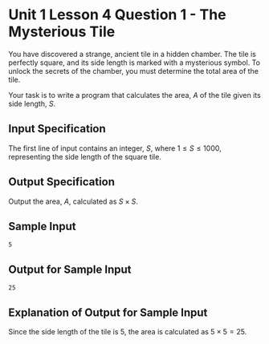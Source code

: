 # Unit 1 Lesson 4 Question 1 - The Mysterious Tile

You have discovered a strange, ancient tile in a hidden chamber. The tile is perfectly square, and its side length is marked with a mysterious symbol. To unlock the secrets of the chamber, you must determine the total area of the tile.

Your task is to write a program that calculates the area, $A$ of the tile given its side length, $S$.

## Input Specification

The first line of input contains an integer, $S$, where $1 \leq S \leq 1000$, representing the side length of the square tile.

## Output Specification

Output the area, $A$, calculated as $S \times S$.

## Sample Input

```
5
```

## Output for Sample Input

```
25
```

## Explanation of Output for Sample Input

Since the side length of the tile is $5$, the area is calculated as $5 \times 5 = 25$.